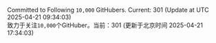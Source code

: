 Committed to Following `10,000` GitHubers. Current: <!-- FOLLOWING_COUNT -->301<!-- FOLLOWING_COUNT --> (Update at UTC <!-- LAST_UPDATED -->2025-04-21 09:34:03<!-- LAST_UPDATED -->)<br>
致力于关注`10,000`个GitHuber。当前：<!-- FOLLOWING_COUNT -->301<!-- FOLLOWING_COUNT --> (更新于北京时间 <!-- LAST_UPDATED_CST -->2025-04-21 17:34:03<!-- LAST_UPDATED_CST -->)
